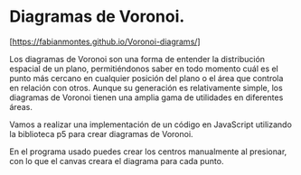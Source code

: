 # Diagramas de Voronoi.

[https://fabianmontes.github.io/Voronoi-diagrams/]

Los diagramas de Voronoi son una forma de entender la distribución espacial de un plano, permitiéndonos saber en todo momento cuál es el punto más cercano en cualquier posición del plano o el área que controla en relación con otros. Aunque su generación es relativamente simple, los diagramas de Voronoi tienen una amplia gama de utilidades en diferentes áreas.

Vamos a realizar una implementación de un código en JavaScript utilizando la biblioteca p5 para crear diagramas de Voronoi.

En el programa usado puedes crear los centros manualmente al presionar, con lo que el canvas creara el diagrama para cada punto.
